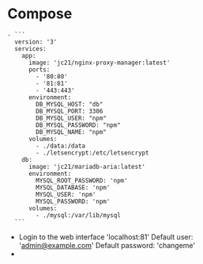 # Compose
	- ```
	  version: '3'
	  services:
	    app:
	      image: 'jc21/nginx-proxy-manager:latest'
	      ports:
	        - '80:80'
	        - '81:81'
	        - '443:443'
	      environment:
	        DB_MYSQL_HOST: "db"
	        DB_MYSQL_PORT: 3306
	        DB_MYSQL_USER: "npm"
	        DB_MYSQL_PASSWORD: "npm"
	        DB_MYSQL_NAME: "npm"
	      volumes:
	        - ./data:/data
	        - ./letsencrypt:/etc/letsencrypt
	    db:
	      image: 'jc21/mariadb-aria:latest'
	      environment:
	        MYSQL_ROOT_PASSWORD: 'npm'
	        MYSQL_DATABASE: 'npm'
	        MYSQL_USER: 'npm'
	        MYSQL_PASSWORD: 'npm'
	      volumes:
	        - ./mysql:/var/lib/mysql
	  ```
- Login to the web interface 'localhost:81'
  Default user: 'admin@example.com'
  Default password: 'changeme'
-